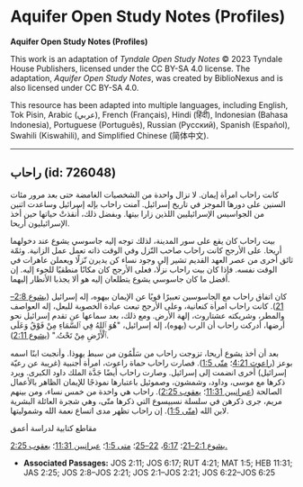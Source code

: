 # Aquifer Open Study Notes (Profiles)

**Aquifer Open Study Notes (Profiles)**

This work is an adaptation of *Tyndale Open Study Notes* © 2023 Tyndale House Publishers, licensed under the CC BY\-SA 4\.0 license. The adaptation, *Aquifer Open Study Notes*, was created by BiblioNexus and is also licensed under CC BY\-SA 4\.0\.

This resource has been adapted into multiple languages, including English, Tok Pisin, Arabic (عربي), French (Français), Hindi (हिंदी), Indonesian (Bahasa Indonesia), Portuguese (Português), Russian (Русский), Spanish (Español), Swahili (Kiswahili), and Simplified Chinese (简体中文).



--------------------------------

## راحاب (id: 726048)

كانت راحاب امرأة إيمان. لا تزال واحدة من الشخصيات الغامضة حتى بعد مرور مئات السنين على دورها الموجز في تاريخ إسرائيل. آمنت راحاب بإله إسرائيل وساعدت اثنين من الجواسيس الإسرائيليين اللذين زارا بيتها. وبفضل ذلك، أُنقذتْ حياتها حين أخذ الإسرائيليون أريحا.

بيت راحاب كان يقع على سور المدينة، لذلك توجه إليه جاسوسي يشوع عند دخولهما أريحا. على الأرجح كانت راحاب صاحب النّزل وفي الوقت ذاته تعمل عمل الزانية. وثمّة ثائق أخرى من عصر العهد القديم تشير إلى وجود نساء كن يديرن نّزلًا ويعملن عاهرات في الوقت نفسه. فإذا كان بيت راحاب نزلًا، فعلى الأرجح كان مكانًا منطقيًا للجوء إليه. إن أفضل ما كان جاسوسي يشوع يتطلعان إليه هو ألا يجذبا الأنظار إليهما.

كان اتفاق راحاب مع الجاسوسين تعبيرًا قويًا عن الإيمان بيهوه، إله إسرائيل ([يشوع 2:8–21](https://ref.ly/Josh2:8-Josh2:21)). كانت راحاب امرأة كنعانية، وعلى الأرجح تبعت عبادة الخصوبة للبعل، إله العواصف والمطر، وشريكته عشتاروث، إلهة الأرض. ومع ذلك، بعد سماعها عن تقدم إسرائيل نحو أرضها، أدركت راحاب أن الرب (يهوه)، إله إسرائيل، "هُوَ ٱللهُ فِي ٱلسَّمَاءِ مِنْ فَوْقُ وَعَلَى ٱلْأَرْضِ مِنْ تَحْتُ." ([يشوع 2:11](https://ref.ly/Josh2:11)).

بعد أن أخذ يشوع أريحا، تزوجت راحاب من سَلْمُون من سبط يهوذا. وأنجبت ابنًا اسمه بوعز ([راعوث 4:21](https://ref.ly/Ruth4:21)؛ [متّى 1:5](https://ref.ly/Matt1:5)). فصارت راحاب حماة راعوث، امرأة أجنبية (غريبة عن رعيّة إسرائيل) أخرى انضمت إلى إسرائيل. وصارت راحاب أيضًا جَدَّة الملك داود الكبرى. ويرد ذكرها مع موسى، وداود، وشمشون، وصموئيل باعتبارها نموذجًا للإيمان الظاهر بالأعمال الصالحة ([عبرانيين 11:31](https://ref.ly/Heb11:31)؛ [يعقوب 2:25](https://ref.ly/Jas2:25)). راحاب هي واحدة من خمس نساء، ومن بينهم مريم، جرى ذكرهن في سلسلة نسبيسوع التي ذكرها متّى، وهي شجرة العائلة البشرية لابن الله ([متّى 1:5](https://ref.ly/Matt1:5)). إن راحاب تظهر مدى اتساع نعمة الله وشموليتها. 

مقاطع كتابية لدراسة أعمق

[يشوع 2:1–21](https://ref.ly/Josh2:1-Josh2:21)؛ [6:17](https://ref.ly/Josh6:17)، [22–25](https://ref.ly/Josh6:22-Josh6:25)؛ [متى 1:5](https://ref.ly/Matt1:5)؛ [عبرانيين 11:31](https://ref.ly/Heb11:31)؛ [يعقوب 2:25\.](https://ref.ly/Jas2:25)

* **Associated Passages:** JOS 2:11; JOS 6:17; RUT 4:21; MAT 1:5; HEB 11:31; JAS 2:25; JOS 2:8–JOS 2:21; JOS 2:1–JOS 2:21; JOS 6:22–JOS 6:25

